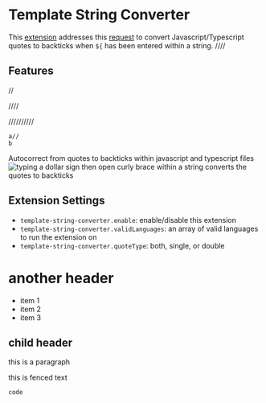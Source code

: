 # Template String Converter

This [extension](https://marketplace.visualstudio.com/items?itemName=meganrogge.template-string-converter)  addresses this [request](https://github.com/microsoft/vscode/issues/56704) to convert Javascript/Typescript quotes to backticks when `${` has been entered within a string.
////
## Features
//
<!--
fa
-->////
//////////
~~~//////
a//
b
~~~

Autocorrect from quotes to backticks within javascript and typescript files
![typing a dollar sign then open curly brace within a string converts the quotes to backticks](https://raw.githubusercontent.com/meganrogge/template-string-converter/master/demo.gif)

## Extension Settings

* `template-string-converter.enable`: enable/disable this extension
* `template-string-converter.validLanguages`: an array of valid languages to run the extension on
* `template-string-converter.quoteType`: both, single, or double 

# another header

- item 1
- item 2
- item 3

## child header

this is a paragraph

this is fenced text

```
code
```